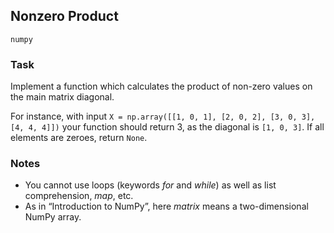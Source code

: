 ## Nonzero Product

`numpy`

### Task
Implement a function which calculates the product of non-zero values on the main matrix diagonal. 

For instance, with input ```X = np.array([[1, 0, 1], [2, 0, 2], [3, 0, 3], [4, 4, 4]])``` your function
should return 3, as the diagonal is `[1, 0, 3]`.
If all elements are zeroes, return ```None```.

### Notes

* You cannot use loops (keywords *for* and *while*) as well as list comprehension, *map*, etc.
* As in “Introduction to NumPy”, here *matrix* means a two-dimensional NumPy array.
